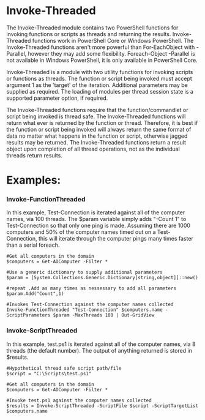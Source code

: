 # Invoke-Threaded
The Invoke-Threaded module contains two PowerShell functions for invoking functions or scripts as threads and returning the results. Invoke-Threaded functions work in PowerShell Core or Windows PowerShell. The Invoke-Threaded functions aren't more powerful than For-EachObject with -Parallel, however they may add some flexibility. Foreach-Object -Parallel is not available in Windows PowerShell, it is only available in PowerShell Core.

Invoke-Threaded is a module with two utility functions for invoking scripts or functions as threads. The function or script being invoked must accept argument 1 as the 'target' of the iteration. Additional parameters may be supplied as required. The loading of modules per thread session state is a supported parameter option, if required.

The Invoke-Threaded functions require that the function/commandlet or script being invoked is thread safe. The Invoke-Threaded functions will return what ever is returned by the function or thread. Therefore, it is best if the function or script being invoked will always return the same format of data no matter what happens in the function or script, otherwise jagged results may be returned. The Invoke-Threaded functions return a result object upon completion of all thread operations, not as the individual threads return results.

# Examples:

### Invoke-FunctionThreaded

In this example, Test-Connection is iterated against all of the computer names, via 100 threads. The $param variable simply adds "-Count 1" to Test-Connection so that only one ping is made. Assuming there are 1000 computers and 50% of the computer names timed out on a Test-Connection, this will iterate through the computer pings many times faster than a serial foreach.

```
#Get all computers in the domain
$computers = Get-ADComputer -Filter *

#Use a generic dictionary to supply additional parameters
$param = [System.Collections.Generic.Dictionary[string,object]]::new()
   
#repeat .Add as many times as nessessary to add all parameters
$param.Add("Count",1)

#Invokes Test-Connection against the computer names collected
Invoke-FunctionThreaded "Test-Connection" $computers.name -ScriptParameters $param -MaxThreads 100 | Out-GridView
```

### Invoke-ScriptThreaded

In this example, test.ps1 is iterated against all of the computer names, via 8 threads (the default number). The output of anything returned is stored in $results.

```
#Hypothetical thread safe script path/file
$script = "C:\Scripts\test.ps1"

#Get all computers in the domain
$computers = Get-ADComputer -Filter *

#Invoke test.ps1 against the computer names collected
$results = Invoke-ScriptThreaded -ScriptFile $script -ScriptTargetList $computers.name
```
